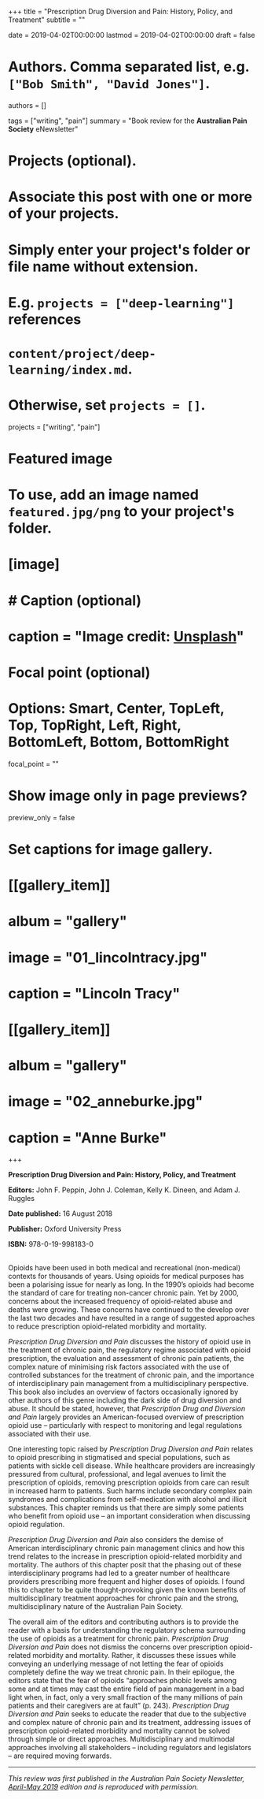 +++
title = "Prescription Drug Diversion and Pain: History, Policy, and Treatment"
subtitle = ""

date = 2019-04-02T00:00:00
lastmod = 2019-04-02T00:00:00
draft = false

# Authors. Comma separated list, e.g. `["Bob Smith", "David Jones"]`.
authors = []

tags = ["writing", "pain"]
summary = "Book review for the **Australian Pain Society** eNewsletter"

# Projects (optional).
#   Associate this post with one or more of your projects.
#   Simply enter your project's folder or file name without extension.
#   E.g. `projects = ["deep-learning"]` references 
#   `content/project/deep-learning/index.md`.
#   Otherwise, set `projects = []`.
projects = ["writing", "pain"]

# Featured image
# To use, add an image named `featured.jpg/png` to your project's folder. 
# [image]
#   # Caption (optional)
#   caption = "Image credit: [**Unsplash**](https://unsplash.com/photos/CpkOjOcXdUY)"

  # Focal point (optional)
  # Options: Smart, Center, TopLeft, Top, TopRight, Left, Right, BottomLeft, Bottom, BottomRight
  focal_point = ""

  # Show image only in page previews?
  preview_only = false

# Set captions for image gallery.

# [[gallery_item]]
# album = "gallery"
# image = "01_lincolntracy.jpg"
# caption = "Lincoln Tracy"

# [[gallery_item]]
# album = "gallery"
# image = "02_anneburke.jpg"
# caption = "Anne Burke"

+++

**Prescription Drug Diversion and Pain: History, Policy, and Treatment**

**Editors:** John F. Peppin, John J. Coleman, Kelly K. Dineen, and Adam J. Ruggles 

**Date published:** 16 August 2018

**Publisher:** Oxford University Press

**ISBN:** 978-0-19-998183-0

<br/>
Opioids have been used in both medical and recreational (non-medical) contexts for thousands of years. Using opioids for medical purposes has been a polarising issue for nearly as long. In the 1990’s opioids had become the standard of care for treating non-cancer chronic pain. Yet by 2000, concerns about the increased frequency of opioid-related abuse and deaths were growing. These concerns have continued to the develop over the last two decades and have resulted in a range of suggested approaches to reduce prescription opioid-related morbidity and mortality. 

*Prescription Drug Diversion and Pain* discusses the history of opioid use in the treatment of chronic pain, the regulatory regime associated with opioid prescription, the evaluation and assessment of chronic pain patients, the complex nature of minimising risk factors associated with the use of controlled substances for the treatment of chronic pain, and the importance of interdisciplinary pain management from a multidisciplinary perspective. This book also includes an overview of factors occasionally ignored by other authors of this genre including the dark side of drug diversion and abuse. It should be stated, however, that *Prescription Drug and Diversion and Pain* largely provides an American-focused overview of prescription opioid use – particularly with respect to monitoring and legal regulations associated with their use. 

One interesting topic raised by *Prescription Drug Diversion and Pain* relates to opioid prescribing in stigmatised and special populations, such as patients with sickle cell disease. While healthcare providers are increasingly pressured from cultural, professional, and legal avenues to limit the prescription of opioids, removing prescription opioids from care can result in increased harm to patients. Such harms include secondary complex pain syndromes and complications from self-medication with alcohol and illicit substances. This chapter reminds us that there are simply some patients who benefit from opioid use – an important consideration when discussing opioid regulation.

*Prescription Drug Diversion and Pain* also considers the demise of American interdisciplinary chronic pain management clinics and how this trend relates to the increase in prescription opioid-related morbidity and mortality. The authors of this chapter posit that the phasing out of these interdisciplinary programs had led to a greater number of healthcare providers prescribing more frequent and higher doses of opioids. I found this to chapter to be quite thought-provoking given the known benefits of multidisciplinary treatment approaches for chronic pain and the strong, multidisciplinary nature of the Australian Pain Society. 

The overall aim of the editors and contributing authors is to provide the reader with a basis for understanding the regulatory schema surrounding the use of opioids as a treatment for chronic pain. *Prescription Drug Diversion and Pain* does not dismiss the concerns over prescription opioid-related morbidity and mortality. Rather, it discusses these issues while conveying an underlying message of not letting the fear of opioids completely define the way we treat chronic pain. In their epilogue, the editors state that the fear of opioids “approaches phobic levels among some and at times may cast the entire field of pain management in a bad light when, in fact, only a very small fraction of the many millions of pain patients and their caregivers are at fault” (p. 243). *Prescription Drug Diversion and Pain* seeks to educate the reader that due to the subjective and complex nature of chronic pain and its treatment, addressing issues of prescription opioid-related morbidity and mortality cannot be solved through simple or direct approaches. Multidisciplinary and multimodal approaches involving all stakeholders – including regulators and legislators – are required moving forwards. 

---

*This review was first published in the Australian Pain Society Newsletter, [April-May 2019](https://www.apsoc.org.au/PDF/Newsletters/2019_eNews/APS_Newsletter_APR_MAY.pdf) edition and is reproduced with permission.*